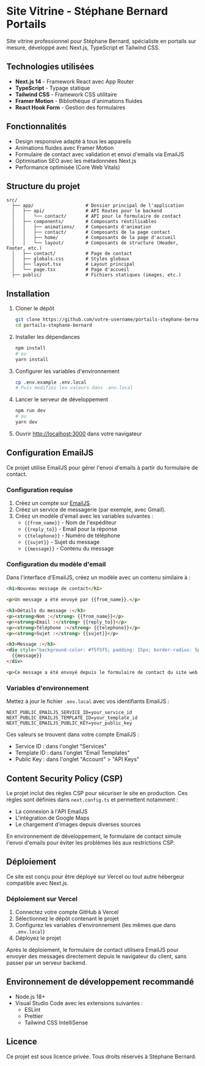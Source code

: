 # Site Vitrine - Stéphane Bernard Portails

Site vitrine professionnel pour Stéphane Bernard, spécialiste en portails sur mesure, développé avec Next.js, TypeScript et Tailwind CSS.

## Technologies utilisées

- **Next.js 14** - Framework React avec App Router
- **TypeScript** - Typage statique
- **Tailwind CSS** - Framework CSS utilitaire
- **Framer Motion** - Bibliothèque d'animations fluides
- **React Hook Form** - Gestion des formulaires

## Fonctionnalités

- Design responsive adapté à tous les appareils
- Animations fluides avec Framer Motion
- Formulaire de contact avec validation et envoi d'emails via EmailJS
- Optimisation SEO avec les métadonnées Next.js
- Performance optimisée (Core Web Vitals)

## Structure du projet

```
src/
  ├── app/                   # Dossier principal de l'application
  │   ├── api/               # API Routes pour le backend
  │   │   └── contact/       # API pour le formulaire de contact
  │   ├── components/        # Composants réutilisables
  │   │   ├── animations/    # Composants d'animation
  │   │   ├── contact/       # Composants de la page contact
  │   │   ├── home/          # Composants de la page d'accueil
  │   │   └── layout/        # Composants de structure (Header, Footer, etc.)
  │   ├── contact/           # Page de contact
  │   ├── globals.css        # Styles globaux
  │   ├── layout.tsx         # Layout principal
  │   └── page.tsx           # Page d'accueil
  ├── public/                # Fichiers statiques (images, etc.)
```

## Installation

1. Cloner le dépôt
   ```bash
   git clone https://github.com/votre-username/portails-stephane-bernard.git
   cd portails-stephane-bernard
   ```

2. Installer les dépendances
   ```bash
   npm install
   # ou
   yarn install
   ```
   
3. Configurer les variables d'environnement
   ```bash
   cp .env.example .env.local
   # Puis modifiez les valeurs dans .env.local
   ```

4. Lancer le serveur de développement
   ```bash
   npm run dev
   # ou
   yarn dev
   ```

5. Ouvrir [http://localhost:3000](http://localhost:3000) dans votre navigateur


## Configuration EmailJS

Ce projet utilise EmailJS pour gérer l'envoi d'emails à partir du formulaire de contact.

### Configuration requise

1. Créez un compte sur [EmailJS](https://www.emailjs.com/).
2. Créez un service de messagerie (par exemple, avec Gmail).
3. Créez un modèle d'email avec les variables suivantes :
   - `{{from_name}}` - Nom de l'expéditeur
   - `{{reply_to}}` - Email pour la réponse
   - `{{telephone}}` - Numéro de téléphone
   - `{{sujet}}` - Sujet du message
   - `{{message}}` - Contenu du message

### Configuration du modèle d'email

Dans l'interface d'EmailJS, créez un modèle avec un contenu similaire à :

```html
<h1>Nouveau message de contact</h1>

<p>Un message a été envoyé par {{from_name}}.</p>

<h3>Détails du message :</h3>
<p><strong>Nom :</strong> {{from_name}}</p>
<p><strong>Email :</strong> {{reply_to}}</p>
<p><strong>Téléphone :</strong> {{telephone}}</p>
<p><strong>Sujet :</strong> {{sujet}}</p>

<h3>Message :</h3>
<div style="background-color: #f5f5f5; padding: 15px; border-radius: 5px;">
  {{message}}
</div>

<p>Ce message a été envoyé depuis le formulaire de contact du site web.</p>
```

### Variables d'environnement

Mettez à jour le fichier `.env.local` avec vos identifiants EmailJS :

```
NEXT_PUBLIC_EMAILJS_SERVICE_ID=your_service_id
NEXT_PUBLIC_EMAILJS_TEMPLATE_ID=your_template_id
NEXT_PUBLIC_EMAILJS_PUBLIC_KEY=your_public_key
```

Ces valeurs se trouvent dans votre compte EmailJS :
- Service ID : dans l'onglet "Services"
- Template ID : dans l'onglet "Email Templates"
- Public Key : dans l'onglet "Account" > "API Keys"

## Content Security Policy (CSP)

Le projet inclut des règles CSP pour sécuriser le site en production. Ces règles sont définies dans `next.config.ts` et permettent notamment :

- La connexion à l'API EmailJS
- L'intégration de Google Maps
- Le chargement d'images depuis diverses sources

En environnement de développement, le formulaire de contact simule l'envoi d'emails pour éviter les problèmes liés aux restrictions CSP.

## Déploiement

Ce site est conçu pour être déployé sur Vercel ou tout autre hébergeur compatible avec Next.js.

### Déploiement sur Vercel

1. Connectez votre compte GitHub à Vercel
2. Sélectionnez le dépôt contenant le projet
3. Configurez les variables d'environnement (les mêmes que dans `.env.local`)
4. Déployez le projet

Après le déploiement, le formulaire de contact utilisera EmailJS pour envoyer des messages directement depuis le navigateur du client, sans passer par un serveur backend.

## Environnement de développement recommandé

- Node.js 18+
- Visual Studio Code avec les extensions suivantes :
  - ESLint
  - Prettier
  - Tailwind CSS IntelliSense

## Licence

Ce projet est sous licence privée. Tous droits réservés à Stéphane Bernard.
